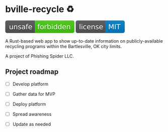 # bville-recycle ♻️

[![unsafe forbidden](static/unsafe_%20forbidden.svg)](https://github.com/rust-secure-code/safety-dance/)
[![MIT license](static/license_%20MIT.svg)](/LICENSE)

A Rust-based web app to show up-to-date information on publicly-available recycling programs within the Bartlesville, OK city limits. 

A project of Phishing Spider LLC. 

## Project roadmap

- [ ] Develop platform

- [ ] Gather data for MVP

- [ ] Deploy platform

- [ ] Spread awareness

- [ ] Update as needed 


